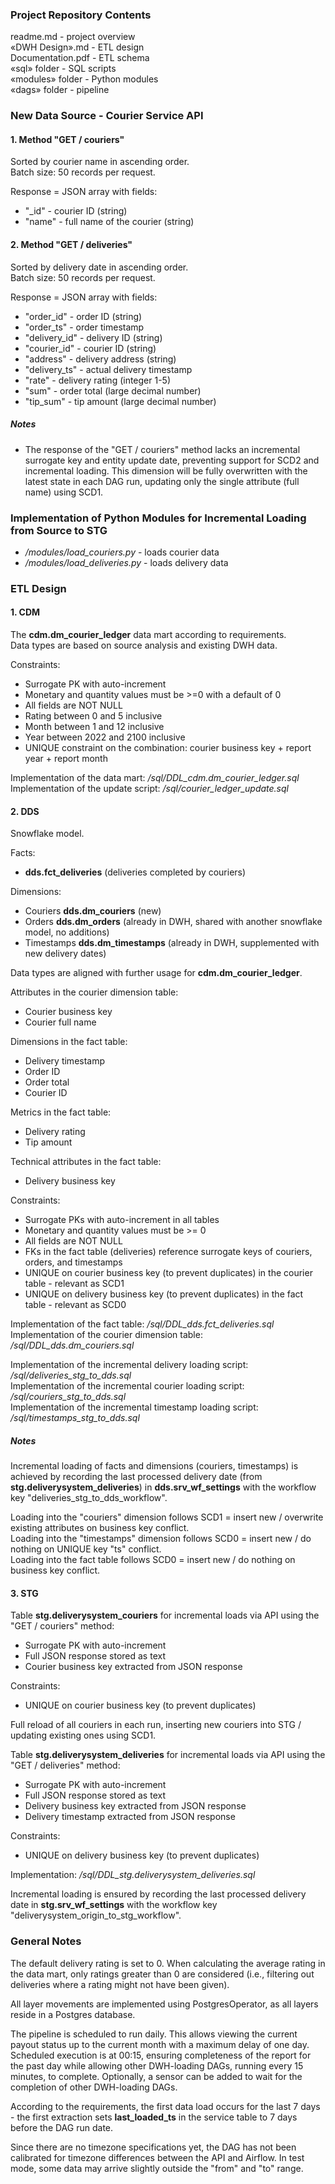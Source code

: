 ### Project Repository Contents

readme.md - project overview \
«DWH Design».md - ETL design \
Documentation.pdf - ETL schema \
«sql» folder - SQL scripts  \
«modules» folder - Python modules  \
«dags» folder - pipeline  

### New Data Source - Courier Service API

#### 1. Method "GET / couriers"

Sorted by courier name in ascending order.  
Batch size: 50 records per request.  

Response = JSON array with fields:

* "_id" - courier ID (string)
* "name" - full name of the courier (string)

#### 2. Method "GET / deliveries"

Sorted by delivery date in ascending order.  
Batch size: 50 records per request.  

Response = JSON array with fields:

* "order_id" - order ID (string)
* "order_ts" - order timestamp
* "delivery_id" - delivery ID (string)
* "courier_id" - courier ID (string)
* "address" - delivery address (string)
* "delivery_ts" - actual delivery timestamp
* "rate" - delivery rating (integer 1-5)
* "sum" - order total (large decimal number)
* "tip_sum" - tip amount (large decimal number)

##### Notes

* The response of the "GET / couriers" method lacks an incremental surrogate key and entity update date, preventing support for SCD2 and incremental loading. This dimension will be fully overwritten with the latest state in each DAG run, updating only the single attribute (full name) using SCD1.

### Implementation of Python Modules for Incremental Loading from Source to STG

* */modules/load_couriers.py* - loads courier data
* */modules/load_deliveries.py* - loads delivery data

### ETL Design

#### 1. **CDM**

The **cdm.dm_courier_ledger** data mart according to requirements.  
Data types are based on source analysis and existing DWH data.  

Constraints:
- Surrogate PK with auto-increment
- Monetary and quantity values must be >=0 with a default of 0
- All fields are NOT NULL
- Rating between 0 and 5 inclusive
- Month between 1 and 12 inclusive
- Year between 2022 and 2100 inclusive
- UNIQUE constraint on the combination: courier business key + report year + report month

Implementation of the data mart: */sql/DDL_cdm.dm_courier_ledger.sql*  
Implementation of the update script: */sql/courier_ledger_update.sql*  

#### 2. **DDS**

Snowflake model.

Facts:
* **dds.fct_deliveries** (deliveries completed by couriers)

Dimensions:
* Couriers **dds.dm_couriers** (new)
* Orders **dds.dm_orders** (already in DWH, shared with another snowflake model, no additions)
* Timestamps **dds.dm_timestamps** (already in DWH, supplemented with new delivery dates)

Data types are aligned with further usage for **cdm.dm_courier_ledger**.

Attributes in the courier dimension table:
- Courier business key
- Courier full name

Dimensions in the fact table:
- Delivery timestamp
- Order ID
- Order total
- Courier ID

Metrics in the fact table:
- Delivery rating
- Tip amount

Technical attributes in the fact table:
- Delivery business key

Constraints:
- Surrogate PKs with auto-increment in all tables
- Monetary and quantity values must be >= 0
- All fields are NOT NULL
- FKs in the fact table (deliveries) reference surrogate keys of couriers, orders, and timestamps
- UNIQUE on courier business key (to prevent duplicates) in the courier table - relevant as SCD1
- UNIQUE on delivery business key (to prevent duplicates) in the fact table - relevant as SCD0

Implementation of the fact table: */sql/DDL_dds.fct_deliveries.sql*  
Implementation of the courier dimension table: */sql/DDL_dds.dm_couriers.sql*  

Implementation of the incremental delivery loading script: */sql/deliveries_stg_to_dds.sql*  
Implementation of the incremental courier loading script: */sql/couriers_stg_to_dds.sql*  
Implementation of the incremental timestamp loading script: */sql/timestamps_stg_to_dds.sql*  

##### Notes

Incremental loading of facts and dimensions (couriers, timestamps) is achieved by recording the last processed delivery date (from **stg.deliverysystem_deliveries**) in **dds.srv_wf_settings** with the workflow key "deliveries_stg_to_dds_workflow".

Loading into the "couriers" dimension follows SCD1 = insert new / overwrite existing attributes on business key conflict. \
Loading into the "timestamps" dimension follows SCD0 = insert new / do nothing on UNIQUE key "ts" conflict. \
Loading into the fact table follows SCD0 = insert new / do nothing on business key conflict.

#### 3. **STG**

Table **stg.deliverysystem_couriers** for incremental loads via API using the "GET / couriers" method:
- Surrogate PK with auto-increment
- Full JSON response stored as text
- Courier business key extracted from JSON response

Constraints:
- UNIQUE on courier business key (to prevent duplicates)

Full reload of all couriers in each run, inserting new couriers into STG / updating existing ones using SCD1.

Table **stg.deliverysystem_deliveries** for incremental loads via API using the "GET / deliveries" method:
- Surrogate PK with auto-increment
- Full JSON response stored as text
- Delivery business key extracted from JSON response
- Delivery timestamp extracted from JSON response

Constraints:
- UNIQUE on delivery business key (to prevent duplicates)

Implementation: */sql/DDL_stg.deliverysystem_deliveries.sql*

Incremental loading is ensured by recording the last processed delivery date in **stg.srv_wf_settings** with the workflow key "deliverysystem_origin_to_stg_workflow".

### General Notes

The default delivery rating is set to 0. When calculating the average rating in the data mart, only ratings greater than 0 are considered (i.e., filtering out deliveries where a rating might not have been given).

All layer movements are implemented using PostgresOperator, as all layers reside in a Postgres database.

The pipeline is scheduled to run daily. This allows viewing the current payout status up to the current month with a maximum delay of one day.
Scheduled execution is at 00:15, ensuring completeness of the report for the past day while allowing other DWH-loading DAGs, running every 15 minutes, to complete.
Optionally, a sensor can be added to wait for the completion of other DWH-loading DAGs.

According to the requirements, the first data load occurs for the last 7 days - the first extraction sets **last_loaded_ts** in the service table to 7 days before the DAG run date.

Since there are no timezone specifications yet, the DAG has not been calibrated for timezone differences between the API and Airflow. In test mode, some data may arrive slightly outside the "from" and "to" range.